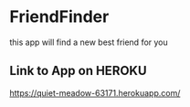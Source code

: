 # FriendFinder
this app will find a new best friend for you

## Link to App on HEROKU
https://quiet-meadow-63171.herokuapp.com/
